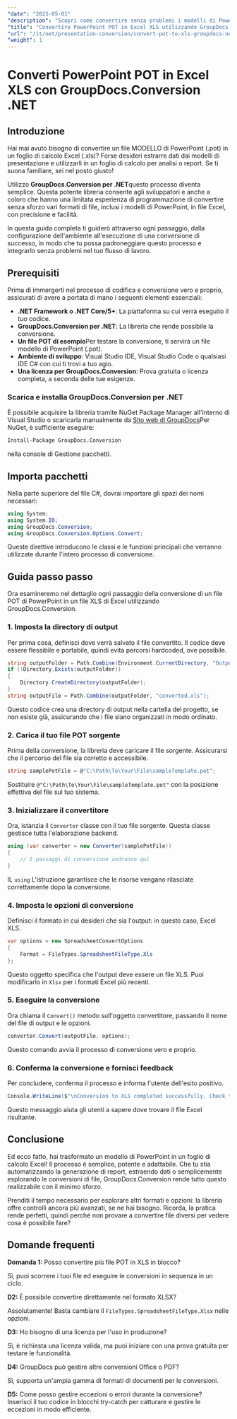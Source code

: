 ```yaml
---
"date": "2025-05-01"
"description": "Scopri come convertire senza problemi i modelli di PowerPoint (.POT) in fogli di calcolo di Excel (.XLS) utilizzando la potente API GroupDocs.Conversion in .NET."
"title": "Convertire PowerPoint POT in Excel XLS utilizzando GroupDocs.Conversion .NET"
"url": "/it/net/presentation-conversion/convert-pot-to-xls-groupdocs-net/"
"weight": 1
---
```


# Converti PowerPoint POT in Excel XLS con GroupDocs.Conversion .NET

## Introduzione

Hai mai avuto bisogno di convertire un file MODELLO di PowerPoint (.pot) in un foglio di calcolo Excel (.xls)? Forse desideri estrarre dati dai modelli di presentazione e utilizzarli in un foglio di calcolo per analisi o report. Se ti suona familiare, sei nel posto giusto! 

Utilizzo **GroupDocs.Conversion per .NET**questo processo diventa semplice. Questa potente libreria consente agli sviluppatori e anche a coloro che hanno una limitata esperienza di programmazione di convertire senza sforzo vari formati di file, inclusi i modelli di PowerPoint, in file Excel, con precisione e facilità.

In questa guida completa ti guiderò attraverso ogni passaggio, dalla configurazione dell'ambiente all'esecuzione di una conversione di successo, in modo che tu possa padroneggiare questo processo e integrarlo senza problemi nel tuo flusso di lavoro.

## Prerequisiti

Prima di immergerti nel processo di codifica e conversione vero e proprio, assicurati di avere a portata di mano i seguenti elementi essenziali:

- **.NET Framework o .NET Core/5+**: La piattaforma su cui verrà eseguito il tuo codice.
- **GroupDocs.Conversion per .NET**: La libreria che rende possibile la conversione.
- **Un file POT di esempio**Per testare la conversione, ti servirà un file modello di PowerPoint (.pot).
- **Ambiente di sviluppo**: Visual Studio IDE, Visual Studio Code o qualsiasi IDE C# con cui ti trovi a tuo agio.
- **Una licenza per GroupDocs.Conversion**: Prova gratuita o licenza completa, a seconda delle tue esigenze.

### Scarica e installa GroupDocs.Conversion per .NET

È possibile acquisire la libreria tramite NuGet Package Manager all'interno di Visual Studio o scaricarla manualmente da [Sito web di GroupDocs](https://releases.groupdocs.com/conversion/net/)Per NuGet, è sufficiente eseguire:

```bash
Install-Package GroupDocs.Conversion
```

nella console di Gestione pacchetti.

## Importa pacchetti

Nella parte superiore del file C#, dovrai importare gli spazi dei nomi necessari:

```csharp
using System;
using System.IO;
using GroupDocs.Conversion;
using GroupDocs.Conversion.Options.Convert;
```

Queste direttive introducono le classi e le funzioni principali che verranno utilizzate durante l'intero processo di conversione.

## Guida passo passo

Ora esamineremo nel dettaglio ogni passaggio della conversione di un file POT di PowerPoint in un file XLS di Excel utilizzando GroupDocs.Conversion.

### 1. Imposta la directory di output

Per prima cosa, definisci dove verrà salvato il file convertito. Il codice deve essere flessibile e portabile, quindi evita percorsi hardcoded, ove possibile.

```csharp
string outputFolder = Path.Combine(Environment.CurrentDirectory, "Output");
if (!Directory.Exists(outputFolder))
{
    Directory.CreateDirectory(outputFolder);
}
string outputFile = Path.Combine(outputFolder, "converted.xls");
```

Questo codice crea una directory di output nella cartella del progetto, se non esiste già, assicurando che i file siano organizzati in modo ordinato.

### 2. Carica il tuo file POT sorgente

Prima della conversione, la libreria deve caricare il file sorgente. Assicurarsi che il percorso del file sia corretto e accessibile.

```csharp
string samplePotFile = @"C:\Path\To\Your\File\sampleTemplate.pot";
```

Sostituire `@"C:\Path\To\Your\File\sampleTemplate.pot"` con la posizione effettiva del file sul tuo sistema.

### 3. Inizializzare il convertitore

Ora, istanzia il `Converter` classe con il tuo file sorgente. Questa classe gestisce tutta l'elaborazione backend.

```csharp
using (var converter = new Converter(samplePotFile))
{
    // I passaggi di conversione andranno qui
}
```

IL `using` L'istruzione garantisce che le risorse vengano rilasciate correttamente dopo la conversione.

### 4. Imposta le opzioni di conversione

Definisci il formato in cui desideri che sia l'output: in questo caso, Excel XLS.

```csharp
var options = new SpreadsheetConvertOptions
{
    Format = FileTypes.SpreadsheetFileType.Xls
};
```

Questo oggetto specifica che l'output deve essere un file XLS. Puoi modificarlo in `Xlsx` per i formati Excel più recenti.

### 5. Eseguire la conversione

Ora chiama il `Convert()` metodo sull'oggetto convertitore, passando il nome del file di output e le opzioni.

```csharp
converter.Convert(outputFile, options);
```

Questo comando avvia il processo di conversione vero e proprio.

### 6. Conferma la conversione e fornisci feedback

Per concludere, conferma il processo e informa l'utente dell'esito positivo.

```csharp
Console.WriteLine($"\nConversion to XLS completed successfully. Check the output in {outputFolder}");
```

Questo messaggio aiuta gli utenti a sapere dove trovare il file Excel risultante.

## Conclusione

Ed ecco fatto, hai trasformato un modello di PowerPoint in un foglio di calcolo Excel! Il processo è semplice, potente e adattabile. Che tu stia automatizzando la generazione di report, estraendo dati o semplicemente esplorando le conversioni di file, GroupDocs.Conversion rende tutto questo realizzabile con il minimo sforzo.

Prenditi il tempo necessario per esplorare altri formati e opzioni: la libreria offre controlli ancora più avanzati, se ne hai bisogno. Ricorda, la pratica rende perfetti, quindi perché non provare a convertire file diversi per vedere cosa è possibile fare?

## Domande frequenti

**Domanda 1:** Posso convertire più file POT in XLS in blocco?  

Sì, puoi scorrere i tuoi file ed eseguire le conversioni in sequenza in un ciclo.

**D2:** È possibile convertire direttamente nel formato XLSX?  

Assolutamente! Basta cambiare il `FileTypes.SpreadsheetFileType.Xlsx` nelle opzioni.

**D3:** Ho bisogno di una licenza per l'uso in produzione?  

Sì, è richiesta una licenza valida, ma puoi iniziare con una prova gratuita per testare le funzionalità.

**D4:** GroupDocs può gestire altre conversioni Office o PDF?  

Sì, supporta un'ampia gamma di formati di documenti per le conversioni.

**D5:** Come posso gestire eccezioni o errori durante la conversione?  
Inserisci il tuo codice in blocchi try-catch per catturare e gestire le eccezioni in modo efficiente.